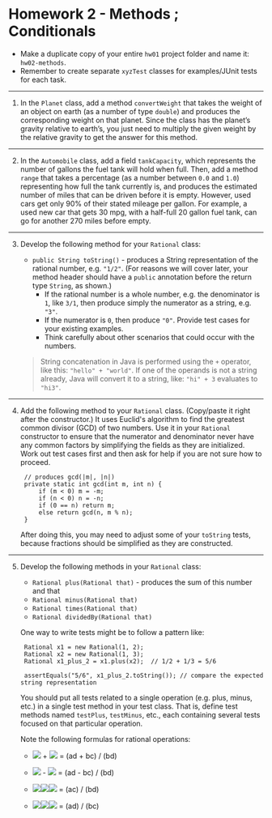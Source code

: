 # Homework 2 - Methods ; Conditionals

- Make a duplicate copy of your entire `hw01` project folder and name it: `hw02-methods`.
- Remember to create separate `xyzTest` classes for examples/JUnit tests for each task.

---
1. In the `Planet` class, add a method `convertWeight` that takes the weight of an object on earth (as a number of type `double`) and produces the corresponding weight on that planet. Since the class has the planet’s gravity relative to earth’s, you just need to multiply the given weight by the relative gravity to get the answer for this method.


---
2. In the `Automobile` class, add a field `tankCapacity`, which represents the number of gallons the fuel tank will hold when full. Then, add a method `range` that takes a percentage (as a number between `0.0` and `1.0`) representing how full the tank currently is, and produces the estimated number of miles that can be driven before it is empty. However, used cars get only 90% of their stated mileage per gallon. For example, a used new car that gets 30 mpg, with a half-full 20 gallon fuel tank, can go for another 270 miles before empty.


---
3. Develop the following method for your `Rational` class:
   * `public String toString()` - produces a String representation of the rational number, e.g. `"1/2"`. (For reasons we will cover later, your method header should have a `public` annotation before the return type `String`, as shown.)
     * If the rational number is a whole number, e.g. the denominator is `1`, like `3/1`, then produce simply the numerator as a string, e.g. `"3"`. 
     * If the numerator is `0`, then produce `"0"`. Provide test cases for your existing examples.
     * Think carefully about other scenarios that could occur with the numbers.

    > String concatenation in Java is performed using the `+` operator, like this:  `"hello" + "world"`.  If one of the operands is not a string already, Java will convert it to a string, like: `"hi" + 3` evaluates to `"hi3"`.


---
4. Add the following method to your `Rational` class. (Copy/paste it right after the constructor.) It uses Euclid's algorithm to find the greatest common divisor (GCD) of two numbers. Use it in your `Rational` constructor to ensure that the numerator and denominator never have any common factors by simplifying the fields as they are initialized. Work out test cases first and then ask for help if you are not sure how to proceed.

        // produces gcd(|m|, |n|)
        private static int gcd(int m, int n) {
            if (m < 0) m = -m;
            if (n < 0) n = -n;
            if (0 == n) return m;
            else return gcd(n, m % n);
        }
    
    After doing this, you may need to adjust some of your `toString` tests, because fractions should be simplified as they are constructed.


---
5. Develop the following methods in your `Rational` class:
   * `Rational plus(Rational that)` - produces the sum of this number and that
   * `Rational minus(Rational that)`
   * `Rational times(Rational that)`
   * `Rational dividedBy(Rational that)`

    One way to write tests might be to follow a pattern like:

        Rational x1 = new Rational(1, 2);
        Rational x2 = new Rational(1, 3);
        Rational x1_plus_2 = x1.plus(x2);  // 1/2 + 1/3 = 5/6

        assertEquals("5/6", x1_plus_2.toString()); // compare the expected string representation

    You should put all tests related to a single operation (e.g. plus, minus, etc.) in a single test method in your test class. That is, define test methods named  `testPlus`, `testMinus`, etc., each containing several tests focused on that particular operation.

    Note the following formulas for rational operations: 
    - <img src="https://render.githubusercontent.com/render/math?math=\frac{a}{b}"> + 
      <img src="https://render.githubusercontent.com/render/math?math=\frac{c}{d}"> =
      (ad + bc) / (bd)

    - <img src="https://render.githubusercontent.com/render/math?math=\frac{a}{b}"> - 
      <img src="https://render.githubusercontent.com/render/math?math=\frac{c}{d}"> =
      (ad - bc) / (bd)
    
    - <img src="https://render.githubusercontent.com/render/math?math=\frac{a}{b}"><img src="https://render.githubusercontent.com/render/math?math=\times"><img src="https://render.githubusercontent.com/render/math?math=\frac{c}{d}"> =
      (ac) / (bd)
   
    - <img src="https://render.githubusercontent.com/render/math?math=\frac{a}{b}"><img src="https://render.githubusercontent.com/render/math?math=\div"><img src="https://render.githubusercontent.com/render/math?math=\frac{c}{d}"> =
      (ad) / (bc)
 
<!--
    - $\frac{a}{b} + \frac {c}{d} = \frac{ad+cb}{bd}$ 

    - $\frac{a}{b} - \frac {c}{d} = \frac{ad-cb}{bd}$

    - $\frac{a}{b} \times \frac {c}{d} = \frac{ac}{bd}$

    - $\frac{a}{b} \div \frac {c}{d} = \frac{ad}{bc}$ -->

<!---
(boolean equals(Object that) - is this number equal to that ? (You will need to ask for help from me on this.))
-->




